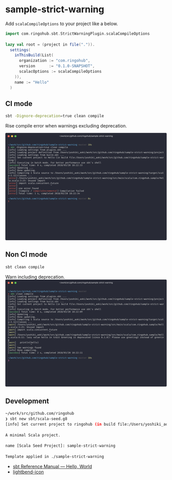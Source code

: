 # sample-strict-warning

Add `scalaCompileOptions` to your project like a below.

```scala
import com.ringohub.sbt.StrictWarningPlugin.scalaCompileOptions

lazy val root = (project in file(".")).
  settings(
    inThisBuild(List(
      organization := "com.ringohub",
      version      := "0.1.0-SNAPSHOT",
      scalacOptions := scalaCompileOptions
    )),
    name := "Hello"
  )

```

## CI mode
```bash
sbt -Dignore-deprecation=true clean compile
```

Rise compile error when warnings excluding deprecation.

![ci-mode](assets/ci-mode.png)

## Non CI mode
```bash
sbt clean compile
```

Warn including deprecation.
![non-ci-mode](assets/non-ci-mode.png)

## Development

```bash
~/work/src/github.com/ringohub
❯ sbt new sbt/scala-seed.g8
[info] Set current project to ringohub (in build file:/Users/yoshiki_aoki/work/src/github.com/ringohub/)

A minimal Scala project.

name [Scala Seed Project]: sample-strict-warning

Template applied in ./sample-strict-warning
```

- [sbt Reference Manual — Hello, World](https://www.scala-sbt.org/1.0/docs/ja/Hello.html)
- [lightbend-icon](https://www.scala-sbt.org/1.0/docs/ja/Hello.html)

